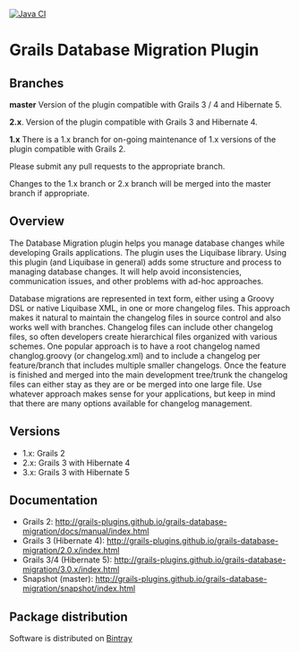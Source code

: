 [![Java CI](https://github.com/grails/grails-database-migration/actions/workflows/gradle.yml/badge.svg)](https://github.com/grails/grails-database-migration/actions/workflows/gradle.yml)

# Grails Database Migration Plugin

## Branches

**master** Version of the plugin compatible with Grails 3 / 4 and Hibernate 5.

**2.x**. Version of the plugin compatible with Grails 3 and Hibernate 4.

**1.x** There is a 1.x branch for on-going maintenance of 1.x versions of the plugin compatible with Grails 2. 

Please submit any pull requests to the appropriate branch.  

Changes to the 1.x branch or 2.x branch will be merged into the master branch if appropriate.

## Overview

The Database Migration plugin helps you manage database changes while developing Grails applications. The plugin uses the Liquibase library. Using this plugin (and Liquibase in general) adds some structure and process to managing database changes. It will help avoid inconsistencies, communication issues, and other problems with ad-hoc approaches.

Database migrations are represented in text form, either using a Groovy DSL or native Liquibase XML, in one or more changelog files. This approach makes it natural to maintain the changelog files in source control and also works well with branches. Changelog files can include other changelog files, so often developers create hierarchical files organized with various schemes.
One popular approach is to have a root changelog named changlog.groovy (or changelog.xml) and to include a changelog per feature/branch that includes multiple smaller changelogs. Once the feature is finished and merged into the main development tree/trunk the changelog files can either stay as they are or be merged into one large file. Use whatever approach makes sense for your applications, but keep in mind that there are many options available for changelog management.

## Versions
* 1.x: Grails 2
* 2.x: Grails 3 with Hibernate 4
* 3.x: Grails 3 with Hibernate 5

## Documentation
* Grails 2: http://grails-plugins.github.io/grails-database-migration/docs/manual/index.html
* Grails 3 (Hibernate 4): http://grails-plugins.github.io/grails-database-migration/2.0.x/index.html
* Grails 3/4 (Hibernate 5): http://grails-plugins.github.io/grails-database-migration/3.0.x/index.html
* Snapshot (master): http://grails-plugins.github.io/grails-database-migration/snapshot/index.html


## Package distribution

Software is distributed on [Bintray](https://bintray.com/grails/plugins/database-migration)
